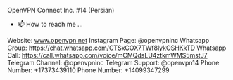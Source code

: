OpenVPN Connect Inc. #14 (Persian)

- 📫 How to reach me ...

Website: www.openvpn.net
Instagram Page: @openvpninc
Whatsapp Group: https://chat.whatsapp.com/CTSxCOX7TWf8lykOSHKkTD
Whatsapp Call: https://call.whatsapp.com/voice/mCMQdsLU4ztkmWMS5mstJ7
Telegram Channel: @openvpninc
Telegram Support: @openvpn14
Phone Number: +17373439110
Phone Number: +14099347299
<!---
OpenVPNconnect/OpenVPNconnect is a ✨ special ✨ repository because its `README.md` (this file) appears on your GitHub profile.
You can click the Preview link to take a look at your changes.
--->

